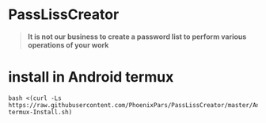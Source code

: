 # PassLissCreator
> **It is not our business to create a password list to perform various operations of your work**

# install in Android termux 
```
bash <(curl -Ls https://raw.githubusercontent.com/PhoenixPars/PassLissCreator/master/Android-termux-Install.sh)
```
